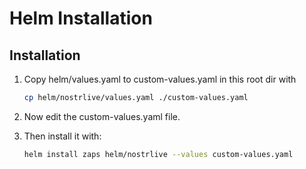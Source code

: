 # Helm Installation

## Installation
1. Copy helm/values.yaml to custom-values.yaml in this root dir with
    ```bash
    cp helm/nostrlive/values.yaml ./custom-values.yaml
    ```
2. Now edit the custom-values.yaml file.

3. Then install it with:
    ```bash
    helm install zaps helm/nostrlive --values custom-values.yaml
    ```